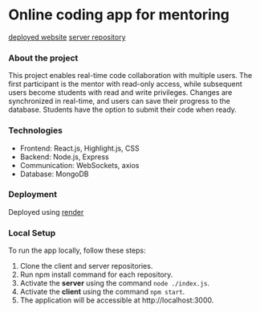 # Online coding app for mentoring

[deployed website](https://mentoring-app-client.onrender.com/)
[server repository](https://github.com/edendayann/Mentoring_App-server)

### About the project

This project enables real-time code collaboration with multiple users. The first participant is the mentor with read-only access, while subsequent users become students with read and write privileges. Changes are synchronized in real-time, and users can save their progress to the database. Students have the option to submit their code when ready.

### Technologies

- Frontend: React.js, Highlight.js, CSS
- Backend: Node.js, Express
- Communication: WebSockets, axios
- Database: MongoDB

### Deployment

Deployed using [render](https://dashboard.render.com/)

### Local Setup

To run the app locally, follow these steps:

1. Clone the client and server repositories.
2. Run npm install command for each repository.
3. Activate the **server** using the command ``node ./index.js``.
3. Activate the **client** using the command ``npm start``.
4. The application will be accessible at http://localhost:3000.

